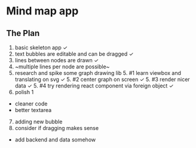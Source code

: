 # Mind map app

## The Plan

1. basic skeleton app ✓
2. text bubbles are editable and can be dragged ✓
3. lines between nodes are drawn ✓
4. ~multiple lines per node are possible~
5. research and spike some graph drawing lib
	5. #1 learn viewbox and translating on svg ✓
	5. #2 center graph on screen ✓
	5. #3 render nicer data ✓
	5. #4 try rendering react component via foreign object ✓
6. polish 1
  - cleaner code
  - better textarea
7. adding new bubble
8. consider if dragging makes sense

- add backend and data somehow
